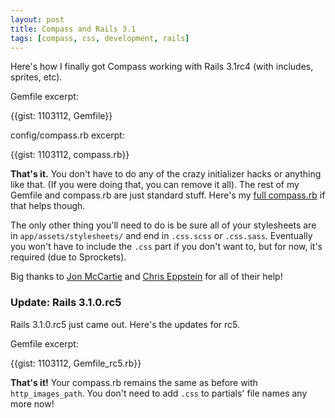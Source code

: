 ```yaml
---
layout: post
title: Compass and Rails 3.1
tags: [compass, css, development, rails]
---
```


Here's how I finally got Compass working with Rails 3.1rc4 (with includes, sprites, etc).

Gemfile excerpt:

{{gist: 1103112, Gemfile}}

config/compass.rb excerpt:

{{gist: 1103112, compass.rb}}

**That's it.** You don't have to do any of the crazy initializer hacks or anything like that. (If you were doing that, you can remove it all). The rest of my Gemfile and compass.rb are just standard stuff. Here's my [full compass.rb](https://gist.github.com/1103112#file_full_compass.rb) if that helps though.

The only other thing you'll need to do is be sure all of your stylesheets are in `app/assets/stylesheets/` and end in `.css.scss` or `.css.sass`. Eventually you won't have to include the `.css` part if you don't want to, but for now, it's required (due to Sprockets).

Big thanks to [Jon McCartie](http://twitter.com/jmccartie) and [
Chris Eppstein](http://twitter.com/chriseppstein) for all of their help!

### Update: Rails 3.1.0.rc5

Rails 3.1.0.rc5 just came out. Here's the updates for rc5.

Gemfile excerpt:

{{gist: 1103112, Gemfile_rc5.rb}}

**That's it!** Your compass.rb remains the same as before with `http_images_path`. You don't need to add `.css` to partials' file names any more now!
